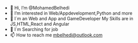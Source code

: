 - 👋 Hi, I’m @MohamedBelhedi
- 👀 I’m interested in Web/Appdevelopment,Python and more
- 🌱 I´m an Web and App and GameDeveloper My Skills are in JS,HTML,React and Angular
- 💞️ I´m Searching for job
- 📫 How to reach me mbelhedi@outlook.com

<!---
MohamedBelhedi/MohamedBelhedi is a ✨ special ✨ repository because its `README.md` (this file) appears on your GitHub profile.
You can click the Preview link to take a look at your changes.
--->
